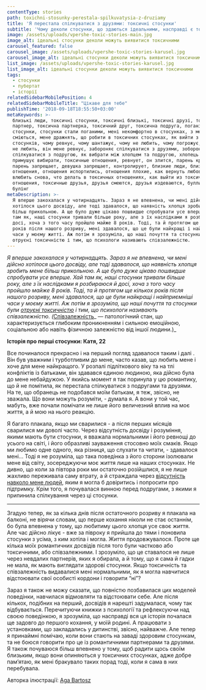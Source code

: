 ```yaml
---
contentType: stories
path: toxichni-stosunky-perestala-spilkuvatysia-z-druziamy
title: 'Я перестала спілкуватися з друзями: токсичні стосунки'
subtitle: 'Чому деколи стосунки, що здаються ідеальними, насправді є токсичними'
image: /assets/uploads/vpershe-toxic-stories-main.jpg
image_alt: ідеальні стосунки деколи можуть виявитися токсичними
carousel_featured: false
carousel_image: /assets/uploads/vpershe-toxic-stories-karusel.jpg
carousel_image_alt: ідеальні стосунки деколи можуть виявитися токсичними
list_image: /assets/uploads/vpershe-toxic-stories-karusel.jpg
list_image_alt: ідеальні стосунки деколи можуть виявитися токсичними
tags:
  - стосунки
  - пубертат
  - історії
relatedSidebarMobilePosition: 4
relatedSidebarMobileTitle: "Цікаве для тебе"
publishTime: '2018-09-18T18:55:50+03:00'
metaKeywords: >-
  близькі люди, токсичні стосунки, токсичні близькі, токсичні друзі, токсичний
  партнер, токсична партнерка, токсичний друг, токсична подруга, погані
  стосунки, стосунки стали поганими, мені некомфортно в стосунках, з мене
  сміються, мене дражнять, що робити в токсичних стосунках, як вийти з токсичних
  стосунків, чому ревнує, чому шантажує, чому не любить, чому погрожує, він мене
  не любить, він мене ревнує, забороняє спілкуватися з друзями, зобороняє
  спілкуватися з подругою, як вибрати між хлопцем та подругою, хлопець чи друзі,
  примушує вибирати, токсичные отношения, ревнует, он злится, парень кричит,
  парень запрещает, девушка запрещает, контролирует, близкие люди, близкие
  отношения, отношения испортились, отношения плохие, как вернуть любовь, как
  влюбить снова, что делать в токсичных отношениях, как выйти из токсичных
  отношения, токсичные друзья, друзья смеются, друзья издеваются, буллинг,
  булінг
metaDescription: >-
  Я вперше закохалася у чотирнадцять. Зараз я не впевнена, чи мені дійсно
  хотілося цього досвіду, але тоді здавалося, що наявність хлопця зробить мене
  більш прикольною. А ще було дуже цікаво пошвидше спробувати усе вперше. Хай
  там як, наші стосунки тривали більше року, але з їх наслідками я розбираюся й
  досі, хоча з того часу пройшло майже 8 років. Тоді, та й протягом ще кількох
  років після нашого розриву, мені здавалося, що це були найкращі і найприємніші
  часи у моєму житті. Аж потім я зрозуміла, що наші почуття та стосунки були
  отруєні токсичністю і тим, що психологи називають співзалежністю.
---
```

_Я вперше закохалася у чотирнадцять. Зараз я не впевнена, чи мені дійсно хотілося цього досвіду, але тоді здавалося, що наявність хлопця зробить мене більш прикольною. А ще було дуже цікаво пошвидше спробувати усе вперше. Хай там як, наші стосунки тривали більше року, але з їх наслідками я розбираюся й досі, хоча з того часу пройшло майже 8 років. Тоді, та й протягом ще кількох років після нашого розриву, мені здавалося, що це були найкращі і найприємніші часи у моєму житті. Аж потім я зрозуміла, що наші почуття та стосунки були _[отруєні токсичністю](https://vpershe.com/articles/vse-skladno-toksychni-stosunky)_ і тим, що психологи називають співзалежністю. (_[Співзалежність](http://pryahi.indeep.ru/psychology/shorohova_01.html)_ — патологічний стан, що характеризується глибоким проникненням і сильною емоційною, соціальною або навіть фізичною залежністю від іншої людини.)_

**Історія про перші стосунки: Катя, 22**

Все починалося прекрасно і на перший погляд здавалося таким і далі . Він був уважним і турботливим до мене, часто казав, що любить мене і хоче для мене найкращого. У розпалі підліткового віку та на тлі конфліктів із батьками, він здавався єдиною людиною, яка дійсно була до мене небайдужою. У якийсь момент я так поринула у цю романтику, що й не помітила, як перестала спілкуватися з подругами та друзями. На те, що обранець не подобався моїм батькам, я теж, звісно, не зважала. Що вони можуть розуміти, - думала я. А вони у той час, мабуть, вже почали помічати не лише його величезний вплив на моє життя, а й мою на нього реакцію.

Я багато плакала, якщо ми сварилися - а після перших місяців сварилися ми доволі часто. Через відсутність досвіду і розуміння, якими мають бути стосунки, я вважала нормальними і його ревнощі до усього на світі, і його образливі зауваження стосовно моїх смаків. Якщо ми любимо одне одного, яка різниця, що слухати та читати, - здавалося мені... Тоді я не розуміла, що така поведінка з його сторони ізолювали мене від світу, зосереджуючи моє життя лише на наших стосунках. Не дивно, що коли за півтора роки ми остаточно розійшлися, я не лише жахливо переживала саму втрату, а й страждала через [відсутність навколо мене людей](https://vpershe.com/articles/mene-nikhto-ne-rozumiye-i-meni-samotnio), яким я могла б довіритись і попросити про підтримку. Крім того, я почувалася винною перед подругами, з якими я припинила спілкування через ці стосунки. 

- - -

Згадую тепер, як за кілька днів після остаточного розриву я плакала на балконі, не вірячи словам, що перше кохання ніколи не стає останнім, бо була впевнена у тому, що любитиму цього хлопця усе своє життя. Але час дійсно лікує - вже за півроку я прийшла до тями і поновила стосунки з усіма, з ким хотіла і могла. Життя продовжувалося. Проте ще кілька моїх романтичних досвідів після того були частково або токсичними, або співзалежними. І зрозуміло, що це ставалося не лише через невдалих партнерів, яких я обирала, а й тому, що я сама й гадки не мала, як мають виглядати здорові стосунки. Якщо токсичність та співзалежність видавалися мені нормальними, як я могла навчитися відстоювати свої особисті кордони і говорити “ні”?

Зараз я також не можу сказати, що повністю позбавилася цих моделей поведінки, навчилася відмовляти та відстоювати себе. Але після кількох, подібних на перший, досвідів я нарешті задумалася, чому так відбувається. Перечитуючи книжки з психології та рефлексуючи над своєю поведінкою, я зрозуміла, що насправді вся ця історія почалася ще задовго до першого кохання, у моїй родині. А працювати з установками, що закладались у дитинстві, звісно, найважче. Але тепер я принаймні помічаю, коли вони стають на заваді здоровим стосункам, та не боюся говорити про це із романтичними партнерами та друзями. Я також почуваюся більш впевнено у тому, щоб радити щось своїм близьким, якщо вони опиняються у токсичних стосунках, адже добре пам’ятаю, як мені бракувало таких порад тоді, коли я сама в них перебувала.

Авторка ілюстрації: [Aga Bartosz](https://www.instagram.com/agabartosz/)
